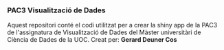 ### PAC3 Visualització de Dades
Aquest repositori conté el codi utilitzat per a crear la shiny app de la PAC3 de l'assignatura de Visualització de Dades del Màster universitàri de Ciència de Dades de la UOC. 
Creat per: **Gerard Deuner Cos**
